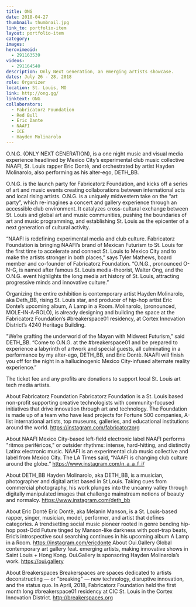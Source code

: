 ```yaml
---
title: ONG
date: 2018-04-27
thumbnail: thumbnail.jpg
link_to: portfolio-item
layout: portfolio-item
category: 
images:
herovimeoid:
  - 291163539
videos:
  - 291164540
description: Only Next Generation, an emerging artists showcase.
dates: July 26 - 28, 2018
role: Organizer
location: St. Louis, MO
link: http://ong.gg/
linktext: ONG
collaborators:
  - Fabricatorz Foundation
  - Red Bull
  - Eric Dante
  - NAAFI
  - ICE
  - Hayden Molinarolo
---
```

O.N.G. (ONLY NEXT GENERATION), is a one night music and visual media experience headlined by Mexico City’s experimental club music collective NAAFI, St. Louis rapper Eric Dontè, and orchestrated by artist Hayden Molinarolo, also performing as his alter-ego, DETH_BB. 

O.N.G. is the launch party for Fabricatorz Foundation, and kicks off a series of art and music events creating collaborations between international acts and local rising artists. O.N.G. is a uniquely midwestern take on the “art party”, which re-imagines a concert and gallery experience through an accessible club environment. It catalyzes cross-cultural exchange between St. Louis and global art and music communities, pushing the boundaries of art and music programming, and establishing St. Louis as the epicenter of a next generation of cultural activity.

“NAAFI is redefining experimental media and club culture. Fabricatorz Foundation is bringing NAAFI’s brand of Mexican Futurism to St. Louis for the first time to accelerate and connect St. Louis to Mexico City and to make the artists stronger in both places,” says Tyler Mathews, board member and co-founder of Fabricatorz Foundation. “O.N.G., pronounced O-N-G, is named after famous St. Louis media-theorist, Walter Ong, and the O.N.G. event highlights the long media art history of St. Louis, attracting progressive minds and innovative culture.”

Organizing the entire exhibition is contemporary artist Hayden Molinarolo, aka Deth_BB, rising St. Louis star, and producer of hip-hop artist Eric Donte’s upcoming album, A Lamp in a Room. Molinarolo, (pronounced, MOLE-IN-A-ROLO), is already designing and building the space at the Fabricatorz Foundation’s #breakerspace01 residency, at Cortex Innovation District’s 4240 Heritage Building.

"We’re grafting the underworld of the Mayan with Midwest Futurism,” said DETH_BB. “Come to O.N.G. at the #breakerspace01 and be prepared to experience a labyrinth of artwork and special guests, all culminating in a performance by my alter-ego, DETH_BB, and Eric Dontè. NAAFI will finish you off for the night in a hallucinogenic Mexico City-infused alternate reality experience.”

The ticket fee and any profits are donations to support local St. Louis art tech media artists.

About Fabricatorz Foundation Fabricatorz Foundation is a St. Louis based non-profit supporting creative technologists with community-focused initiatives that drive innovation through art and technology. The Foundation is made up of a team who have lead projects for Fortune 500 companies, A-list international artists, top museums, galleries, and educational institutions around the world. https://instagram.com/fabricatorzorg

About NAAFI Mexico City-based left-field electronic label NAAFI performs "ritmos periféricos," or outsider rhythms: intense, hard-hitting, and distinctly Latinx electronic music. NAAFI is an experimental club music collective and label from Mexico City. The LA Times said, “NAAFI is changing club culture around the globe.“ https://www.instagram.com/n_a_a_f_i/

About DETH_BB Hayden Molinarolo, aka DETH_BB, is a musician, photographer and digital artist based in St Louis. Taking cues from commercial photography, his work plunges into the uncanny valley through digitally manipulated images that challenge mainstream notions of beauty and normalcy. https://www.instagram.com/deth_bb

About Eric Dontè Eric Dontè, aka Melanin Manson, is a St. Louis-based rapper, singer, musician, model, performer, and artist that defines categories. A trendsetting social music pioneer rooted in genre bending hip-hop post-Odd Future tinged by Manson-like darkness with post-trap beats, Eric’s introspective soul searching continues in his upcoming album A Lamp in a Room. https://instagram.com/ericdonte
About Oui.Gallery Global contemporary art gallery feat. emerging artists, making innovative shows in Saint Louis + Hong Kong. Oui.Gallery is sponsoring Hayden Molinarola’s work. https://oui.gallery

About Breakerspaces Breakerspaces are spaces dedicated to artists deconstructing — or "breaking" — new technology, disruptive innovation, and the status quo. In April, 2018, Fabricatorz Foundation held the first month long #breakerspace01 residency at CIC St. Louis in the Cortex Innovation District. http://breakerspaces.org

